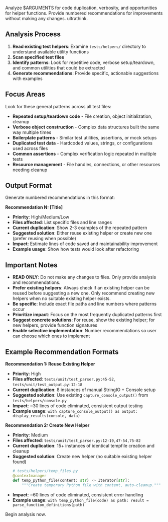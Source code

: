 Analyze $ARGUMENTS for code duplication, verbosity, and opportunities for helper functions. Provide numbered recommendations for improvements without making any changes. ultrathink.

## Analysis Process

1. **Read existing test helpers**: Examine `tests/helpers/` directory to understand available utility functions
2. **Scan specified test files**
3. **Identify patterns**: Look for repetitive code, verbose setup/teardown, and common utilities that could be extracted
4. **Generate recommendations**: Provide specific, actionable suggestions with examples

## Focus Areas

Look for these general patterns across all test files:

- **Repeated setup/teardown code** - File creation, object initialization, cleanup
- **Verbose object construction** - Complex data structures built the same way multiple times
- **Boilerplate patterns** - Similar test utilities, assertions, or mock setups
- **Duplicated test data** - Hardcoded values, strings, or configurations used across files
- **Common assertions** - Complex verification logic repeated in multiple tests
- **Resource management** - File handles, connections, or other resources needing cleanup

## Output Format

Generate numbered recommendations in this format:

**Recommendation N: [Title]**
- **Priority**: High/Medium/Low
- **Files affected**: List specific files and line ranges
- **Current duplication**: Show 2-3 examples of the repeated pattern
- **Suggested solution**: Either reuse existing helper or create new one (prefer reusing when possible)
- **Impact**: Estimate lines of code saved and maintainability improvement
- **Example usage**: Show how tests would look after refactoring

## Important Notes

- **READ ONLY**: Do not make any changes to files. Only provide analysis and recommendations.
- **Prefer existing helpers**: Always check if an existing helper can be reused before suggesting a new one. Only recommend creating new helpers when no suitable existing helper exists.
- **Be specific**: Include exact file paths and line numbers where patterns occur
- **Prioritize impact**: Focus on the most frequently duplicated patterns first
- **Suggest concrete solutions**: For reuse, show the existing helper; for new helpers, provide function signatures
- **Enable selective implementation**: Number recommendations so user can choose which ones to implement

## Example Recommendation Formats

**Recommendation 1: Reuse Existing Helper**
- **Priority**: High
- **Files affected**: `tests/unit/test_parser.py:45-52`, `tests/unit/test_output.py:12-18`
- **Current duplication**: 8 instances of manual StringIO + Console setup
- **Suggested solution**: Use existing `capture_console_output()` from `tests/helpers/console.py`
- **Impact**: ~30 lines of code eliminated, consistent output testing
- **Example usage**: `with capture_console_output() as output: display_results(console, data)`

**Recommendation 2: Create New Helper**
- **Priority**: Medium
- **Files affected**: `tests/unit/test_parser.py:12-19,47-54,75-82`
- **Current duplication**: 15+ instances of identical tempfile creation and cleanup
- **Suggested solution**: Create new helper (no suitable existing helper found)
  ```python
  # tests/helpers/temp_files.py
  @contextmanager
  def temp_python_file(content: str) -> Iterator[str]:
      """Create temporary Python file with content, auto-cleanup."""
  ```
- **Impact**: ~60 lines of code eliminated, consistent error handling
- **Example usage**: `with temp_python_file(code) as path: result = parse_function_definitions(path)`

Begin analysis now.
